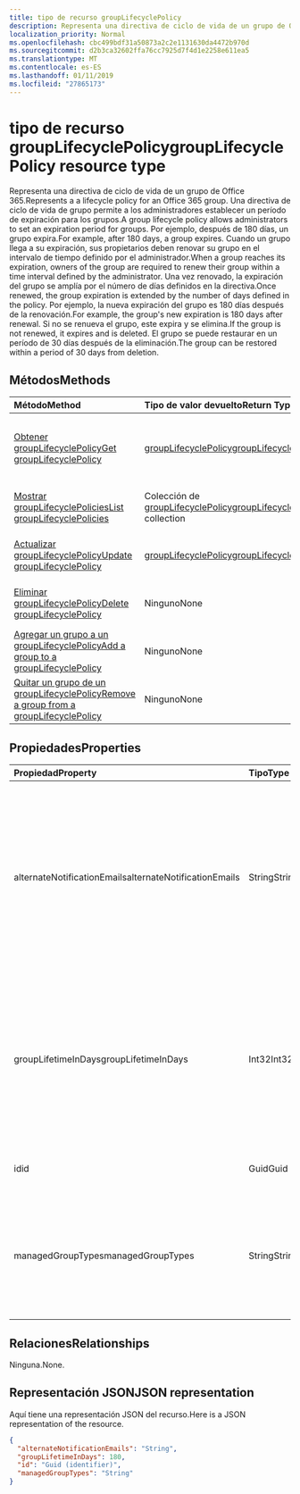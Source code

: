 ```yaml
---
title: tipo de recurso groupLifecyclePolicy
description: Representa una directiva de ciclo de vida de un grupo de Office 365. Una directiva de ciclo de vida de grupo permite a los administradores establecer un período de expiración para los grupos. Por ejemplo, después de 180 días, un grupo expira. Cuando un grupo llega a su expiración, sus propietarios deben renovar su grupo en el intervalo de tiempo definido por el administrador. Una vez renovado, la expiración del grupo se amplía por el número de días definidos en la directiva. Por ejemplo, la nueva expiración del grupo es 180 días después de la renovación. Si no se renueva el grupo, este expira y se elimina. El grupo se puede restaurar en un período de 30 días después de la eliminación.
localization_priority: Normal
ms.openlocfilehash: cbc499bdf31a50873a2c2e1131630da4472b970d
ms.sourcegitcommit: d2b3ca32602ffa76cc7925d7f4d1e2258e611ea5
ms.translationtype: MT
ms.contentlocale: es-ES
ms.lasthandoff: 01/11/2019
ms.locfileid: "27865173"
---
```

# <a name="grouplifecyclepolicy-resource-type"></a><span data-ttu-id="b11f6-110">tipo de recurso groupLifecyclePolicy</span><span class="sxs-lookup"><span data-stu-id="b11f6-110">groupLifecyclePolicy resource type</span></span>

<span data-ttu-id="b11f6-111">Representa una directiva de ciclo de vida de un grupo de Office 365.</span><span class="sxs-lookup"><span data-stu-id="b11f6-111">Represents a a lifecycle policy for an Office 365 group.</span></span> <span data-ttu-id="b11f6-112">Una directiva de ciclo de vida de grupo permite a los administradores establecer un período de expiración para los grupos.</span><span class="sxs-lookup"><span data-stu-id="b11f6-112">A group lifecycle policy allows administrators to set an expiration period for groups.</span></span> <span data-ttu-id="b11f6-113">Por ejemplo, después de 180 días, un grupo expira.</span><span class="sxs-lookup"><span data-stu-id="b11f6-113">For example, after 180 days, a group expires.</span></span> <span data-ttu-id="b11f6-114">Cuando un grupo llega a su expiración, sus propietarios deben renovar su grupo en el intervalo de tiempo definido por el administrador.</span><span class="sxs-lookup"><span data-stu-id="b11f6-114">When a group reaches its expiration, owners of the group are required to renew their group within a time interval defined by the administrator.</span></span> <span data-ttu-id="b11f6-115">Una vez renovado, la expiración del grupo se amplía por el número de días definidos en la directiva.</span><span class="sxs-lookup"><span data-stu-id="b11f6-115">Once renewed, the group expiration is extended by the number of days defined in the policy.</span></span> <span data-ttu-id="b11f6-116">Por ejemplo, la nueva expiración del grupo es 180 días después de la renovación.</span><span class="sxs-lookup"><span data-stu-id="b11f6-116">For example, the group's new expiration is 180 days after renewal.</span></span> <span data-ttu-id="b11f6-117">Si no se renueva el grupo, este expira y se elimina.</span><span class="sxs-lookup"><span data-stu-id="b11f6-117">If the group is not renewed, it expires and is deleted.</span></span> <span data-ttu-id="b11f6-118">El grupo se puede restaurar en un período de 30 días después de la eliminación.</span><span class="sxs-lookup"><span data-stu-id="b11f6-118">The group can be restored within a period of 30 days from deletion.</span></span>

## <a name="methods"></a><span data-ttu-id="b11f6-119">Métodos</span><span class="sxs-lookup"><span data-stu-id="b11f6-119">Methods</span></span>

| <span data-ttu-id="b11f6-120">Método</span><span class="sxs-lookup"><span data-stu-id="b11f6-120">Method</span></span> | <span data-ttu-id="b11f6-121">Tipo de valor devuelto</span><span class="sxs-lookup"><span data-stu-id="b11f6-121">Return Type</span></span> | <span data-ttu-id="b11f6-122">Descripción</span><span class="sxs-lookup"><span data-stu-id="b11f6-122">Description</span></span> |
|:---------------|:--------|:----------|
|[<span data-ttu-id="b11f6-123">Obtener groupLifecyclePolicy</span><span class="sxs-lookup"><span data-stu-id="b11f6-123">Get groupLifecyclePolicy</span></span>](../api/grouplifecyclepolicy-get.md) | [<span data-ttu-id="b11f6-124">groupLifecyclePolicy</span><span class="sxs-lookup"><span data-stu-id="b11f6-124">groupLifecyclePolicy</span></span>](grouplifecyclepolicy.md) |<span data-ttu-id="b11f6-125">Lee las propiedades y relaciones de un objeto groupLifecyclePolicy.</span><span class="sxs-lookup"><span data-stu-id="b11f6-125">Read properties and relationships of a groupLifecyclePolicy object.</span></span>|
|[<span data-ttu-id="b11f6-126">Mostrar groupLifecyclePolicies</span><span class="sxs-lookup"><span data-stu-id="b11f6-126">List groupLifecyclePolicies</span></span>](../api/grouplifecyclepolicy-list.md) | <span data-ttu-id="b11f6-127">Colección de [groupLifecyclePolicy](grouplifecyclepolicy.md)</span><span class="sxs-lookup"><span data-stu-id="b11f6-127">[groupLifecyclePolicy](grouplifecyclepolicy.md) collection</span></span> | <span data-ttu-id="b11f6-128">Muestra todos los objetos groupLifecyclePolicies.</span><span class="sxs-lookup"><span data-stu-id="b11f6-128">List all the groupLifecyclePolicies.</span></span> |
|[<span data-ttu-id="b11f6-129">Actualizar groupLifecyclePolicy</span><span class="sxs-lookup"><span data-stu-id="b11f6-129">Update groupLifecyclePolicy</span></span>](../api/grouplifecyclepolicy-update.md) | [<span data-ttu-id="b11f6-130">groupLifecyclePolicy</span><span class="sxs-lookup"><span data-stu-id="b11f6-130">groupLifecyclePolicy</span></span>](grouplifecyclepolicy.md) | <span data-ttu-id="b11f6-131">Actualiza un objeto groupLifecyclePolicy.</span><span class="sxs-lookup"><span data-stu-id="b11f6-131">Update a groupLifecyclePolicy object.</span></span> |
|[<span data-ttu-id="b11f6-132">Eliminar groupLifecyclePolicy</span><span class="sxs-lookup"><span data-stu-id="b11f6-132">Delete groupLifecyclePolicy</span></span>](../api/grouplifecyclepolicy-delete.md) | <span data-ttu-id="b11f6-133">Ninguno</span><span class="sxs-lookup"><span data-stu-id="b11f6-133">None</span></span> | <span data-ttu-id="b11f6-134">Elimina un objeto groupLifecyclePolicy.</span><span class="sxs-lookup"><span data-stu-id="b11f6-134">Delete a groupLifecyclePolicy object.</span></span> |
|[<span data-ttu-id="b11f6-135">Agregar un grupo a un groupLifecyclePolicy</span><span class="sxs-lookup"><span data-stu-id="b11f6-135">Add a group to a groupLifecyclePolicy</span></span>](../api/grouplifecyclepolicy-addgroup.md)|<span data-ttu-id="b11f6-136">Ninguno</span><span class="sxs-lookup"><span data-stu-id="b11f6-136">None</span></span>| <span data-ttu-id="b11f6-137">Agrega un grupo a una directiva de ciclo de vida.</span><span class="sxs-lookup"><span data-stu-id="b11f6-137">Add a group to a lifecycle policy</span></span> |
|[<span data-ttu-id="b11f6-138">Quitar un grupo de un groupLifecyclePolicy</span><span class="sxs-lookup"><span data-stu-id="b11f6-138">Remove a group from a groupLifecyclePolicy</span></span>](../api/grouplifecyclepolicy-removegroup.md)|<span data-ttu-id="b11f6-139">Ninguno</span><span class="sxs-lookup"><span data-stu-id="b11f6-139">None</span></span>| <span data-ttu-id="b11f6-140">Quita un grupo a una directiva de ciclo de vida.</span><span class="sxs-lookup"><span data-stu-id="b11f6-140">Remove a group to a lifecycle policy.</span></span> |

## <a name="properties"></a><span data-ttu-id="b11f6-141">Propiedades</span><span class="sxs-lookup"><span data-stu-id="b11f6-141">Properties</span></span>

| <span data-ttu-id="b11f6-142">Propiedad</span><span class="sxs-lookup"><span data-stu-id="b11f6-142">Property</span></span> | <span data-ttu-id="b11f6-143">Tipo</span><span class="sxs-lookup"><span data-stu-id="b11f6-143">Type</span></span> | <span data-ttu-id="b11f6-144">Descripción</span><span class="sxs-lookup"><span data-stu-id="b11f6-144">Description</span></span> |
|:---------------|:--------|:----------|
|<span data-ttu-id="b11f6-145">alternateNotificationEmails</span><span class="sxs-lookup"><span data-stu-id="b11f6-145">alternateNotificationEmails</span></span>|<span data-ttu-id="b11f6-146">String</span><span class="sxs-lookup"><span data-stu-id="b11f6-146">String</span></span>| <span data-ttu-id="b11f6-147">Lista de direcciones de correo electrónico para enviar notificaciones para grupos sin propietarios.</span><span class="sxs-lookup"><span data-stu-id="b11f6-147">List of email address to send notifications for groups without owners.</span></span> <span data-ttu-id="b11f6-148">Se pueden definir varias direcciones de correo electrónico separando una de la otra con un punto y coma.</span><span class="sxs-lookup"><span data-stu-id="b11f6-148">Multiple email address can be defined by separating email address with a semicolon.</span></span> |
|<span data-ttu-id="b11f6-149">groupLifetimeInDays</span><span class="sxs-lookup"><span data-stu-id="b11f6-149">groupLifetimeInDays</span></span>|<span data-ttu-id="b11f6-150">Int32</span><span class="sxs-lookup"><span data-stu-id="b11f6-150">Int32</span></span>| <span data-ttu-id="b11f6-151">Número de días que faltan para que un grupo expire y necesite renovarse.</span><span class="sxs-lookup"><span data-stu-id="b11f6-151">Number of days before a group expires and needs to be renewed.</span></span> <span data-ttu-id="b11f6-152">Una vez renovado, la expiración del grupo se amplía por el número de días definidos.</span><span class="sxs-lookup"><span data-stu-id="b11f6-152">Once renewed, the group expiration is extended by the number of days defined.</span></span> |
|<span data-ttu-id="b11f6-153">id</span><span class="sxs-lookup"><span data-stu-id="b11f6-153">id</span></span>|<span data-ttu-id="b11f6-154">Guid</span><span class="sxs-lookup"><span data-stu-id="b11f6-154">Guid</span></span>| <span data-ttu-id="b11f6-155">Identificador único para una directiva.</span><span class="sxs-lookup"><span data-stu-id="b11f6-155">A unique identifier for a policy.</span></span> <span data-ttu-id="b11f6-156">Solo lectura.</span><span class="sxs-lookup"><span data-stu-id="b11f6-156">Read-only.</span></span>|
|<span data-ttu-id="b11f6-157">managedGroupTypes</span><span class="sxs-lookup"><span data-stu-id="b11f6-157">managedGroupTypes</span></span>|<span data-ttu-id="b11f6-158">String</span><span class="sxs-lookup"><span data-stu-id="b11f6-158">String</span></span>| <span data-ttu-id="b11f6-159">El tipo de grupo al que se aplica la directiva de expiración.</span><span class="sxs-lookup"><span data-stu-id="b11f6-159">The group type for which the expiration policy applies.</span></span> <span data-ttu-id="b11f6-160">Los valores posibles son **Todos**, **Seleccionados** o **Ninguno**.</span><span class="sxs-lookup"><span data-stu-id="b11f6-160">Possible values are **All**, **Selected** or **None**.</span></span> |

## <a name="relationships"></a><span data-ttu-id="b11f6-161">Relaciones</span><span class="sxs-lookup"><span data-stu-id="b11f6-161">Relationships</span></span>

<span data-ttu-id="b11f6-162">Ninguna.</span><span class="sxs-lookup"><span data-stu-id="b11f6-162">None.</span></span>

## <a name="json-representation"></a><span data-ttu-id="b11f6-163">Representación JSON</span><span class="sxs-lookup"><span data-stu-id="b11f6-163">JSON representation</span></span>

<span data-ttu-id="b11f6-164">Aquí tiene una representación JSON del recurso.</span><span class="sxs-lookup"><span data-stu-id="b11f6-164">Here is a JSON representation of the resource.</span></span>

<!--{
  "blockType": "resource",
  "optionalProperties": [],
  "keyProperty": "id",
  "baseType": "microsoft.graph.entity",
  "@odata.type": "microsoft.graph.groupLifecyclePolicy"
}-->

```json
{
  "alternateNotificationEmails": "String",
  "groupLifetimeInDays": 180,
  "id": "Guid (identifier)",
  "managedGroupTypes": "String"
}

```

<!-- uuid: 8fcb5dbc-d5aa-4681-8e31-b001d5168d79
2015-10-25 14:57:30 UTC -->
<!-- {
  "type": "#page.annotation",
  "description": "groupLifecyclePolicy resource",
  "keywords": "",
  "section": "documentation",
  "tocPath": ""
}-->
